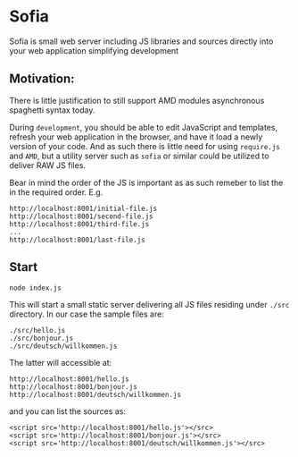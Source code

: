 # Sofia
Sofia is small web server including JS libraries and sources directly into your web application simplifying development

## Motivation:

There is little justification to still support AMD modules asynchronous spaghetti syntax today.

During `development`, you should be able to edit JavaScript and templates, refresh your web application in the browser, and have it load a newly version of your code. And as such there is little need for using `require.js` and `AMD`, but a utility server such as `sofia` or similar could be utilized to deliver RAW JS files. 

Bear in mind the order of the JS is important as as such remeber to list the in the required order. E.g.

```
http://localhost:8001/initial-file.js
http://localhost:8001/second-file.js
http://localhost:8001/third-file.js
...
http://localhost:8001/last-file.js
```

Start
---
```
node index.js
```

This will start a small static server delivering all JS files residing under `./src` directory. In our case the sample files are:

```
./src/hello.js
./src/bonjour.js
./src/deutsch/willkommen.js

```

The latter will accessible at:

```
http://localhost:8001/hello.js
http://localhost:8001/bonjour.js
http://localhost:8001/deutsch/willkommen.js
```

and you can list the sources as:

```
<script src='http://localhost:8001/hello.js'></src>
<script src='http://localhost:8001/bonjour.js'></src>
<script src='http://localhost:8001/deutsch/willkommen.js'></src>
```


